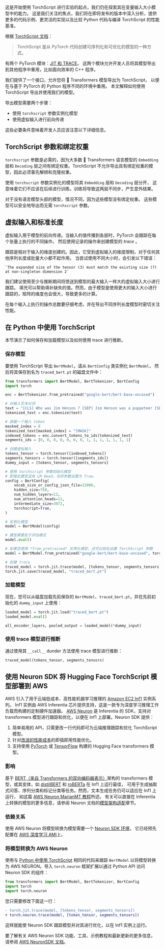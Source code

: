 这是开始使用 TorchScript 进行实验的起点，我们仍在探索其在变量输入大小模型中的能力。
这是我们关注的焦点，我们将在即将发布的版本中深入分析，提供更多的代码示例、更灵活的实现以及比较
Python 代码与编译 TorchScript 的性能基准。

根据 [TorchScript 文档](https://pytorch.org/docs/stable/jit.html)：

> TorchScript 是从 PyTorch 代码创建可序列化和可优化的模型的一种方式。

有两个 PyTorch 模块：[JIT 和 TRACE](https://pytorch.org/docs/stable/jit.html)。
这两个模块允许开发人员将其模型导出到其他程序中重用，比如面向效率的 C++ 程序。

我们提供了一个接口，允许您将 🤗 Transformers 模型导出为 TorchScript，
以便在与基于 PyTorch 的 Python 程序不同的环境中重用。
本文解释如何使用 TorchScript 导出并使用我们的模型。

导出模型需要两个步骤：

- 使用 `torchscript` 参数实例化模型
- 使用虚拟输入进行前向传递

这些必要条件意味着开发人员应该注意以下详细信息。

## TorchScript 参数和绑定权重

`torchscript` 参数是必需的，因为大多数 🤗 Transformers 语言模型的 `Embedding` 层和
`Decoding` 层之间有绑定权重。TorchScript 不允许导出具有绑定权重的模型，因此必须事先解绑和克隆权重。

使用 `torchscript` 参数实例化的模型将其 `Embedding` 层和 `Decoding` 层分开，
这意味着它们不应该在后续进行训练。训练将导致这两层不同步，产生意外结果。

对于没有语言模型头部的模型，情况不同，因为这些模型没有绑定权重。
这些模型可以安全地导出而无需 `torchscript` 参数。

## 虚拟输入和标准长度

虚拟输入用于模型的前向传递。当输入的值传播到各层时，PyTorch 会跟踪在每个张量上执行的不同操作。
然后使用记录的操作来创建模型的 *trace* 。

跟踪是相对于输入的维度创建的。因此，它受到虚拟输入的维度限制，对于任何其他序列长度或批量大小都不起作用。
当尝试使用不同大小时，会引发以下错误：

```text
`The expanded size of the tensor (3) must match the existing size (7) at non-singleton dimension 2`
```

我们建议使用至少与推断期间将馈送到模型的最大输入一样大的虚拟输入大小进行跟踪。
填充可以帮助填补缺失的值。然而，由于模型是使用更大的输入大小进行跟踪的，矩阵的维度也会很大，导致更多的计算。

在每个输入上执行的操作总数要仔细考虑，并在导出不同序列长度模型时密切关注性能。

## 在 Python 中使用 TorchScript

本节演示了如何保存和加载模型以及如何使用 trace 进行推断。

### 保存模型

要使用 TorchScript 导出 `BertModel`，请从 `BertConfig` 类实例化 `BertModel`，
然后将其保存到名为 `traced_bert.pt` 的磁盘文件中：

```python
from transformers import BertModel, BertTokenizer, BertConfig
import torch

enc = BertTokenizer.from_pretrained("google-bert/bert-base-uncased")

# 对输入文本分词
text = "[CLS] Who was Jim Henson ? [SEP] Jim Henson was a puppeteer [SEP]"
tokenized_text = enc.tokenize(text)

# 屏蔽一个输入 token
masked_index = 8
tokenized_text[masked_index] = "[MASK]"
indexed_tokens = enc.convert_tokens_to_ids(tokenized_text)
segments_ids = [0, 0, 0, 0, 0, 0, 0, 1, 1, 1, 1, 1, 1, 1]

# 创建虚拟输入
tokens_tensor = torch.tensor([indexed_tokens])
segments_tensors = torch.tensor([segments_ids])
dummy_input = [tokens_tensor, segments_tensors]

# 使用 torchscript 参数初始化模型
# 即使此模型没有 LM Head，也将参数设置为 True。
config = BertConfig(
    vocab_size_or_config_json_file=32000,
    hidden_size=768,
    num_hidden_layers=12,
    num_attention_heads=12,
    intermediate_size=3072,
    torchscript=True,
)

# 实例化模型
model = BertModel(config)

# 模型需要处于评估模式
model.eval()

# 如果您使用 *from_pretrained* 实例化模型，还可以轻松设置 TorchScript 参数
model = BertModel.from_pretrained("google-bert/bert-base-uncased", torchscript=True)

# 创建 trace
traced_model = torch.jit.trace(model, [tokens_tensor, segments_tensors])
torch.jit.save(traced_model, "traced_bert.pt")
```

### 加载模型

现在，您可以从磁盘加载先前保存的 `BertModel`、`traced_bert.pt`，并在先前初始化的 `dummy_input` 上使用：

```python
loaded_model = torch.jit.load("traced_bert.pt")
loaded_model.eval()

all_encoder_layers, pooled_output = loaded_model(*dummy_input)
```

### 使用 trace 模型进行推断

通过使用其 `__call__` dunder 方法使用 trace 模型进行推断：

```python
traced_model(tokens_tensor, segments_tensors)
```

## 使用 Neuron SDK 将 Hugging Face TorchScript 模型部署到 AWS

AWS 引入了用于云端低成本、高性能机器学习推理的
[Amazon EC2 Inf1](https://aws.amazon.com/ec2/instance-types/inf1/) 实例系列。
Inf1 实例由 AWS Inferentia 芯片提供支持，这是一款专为深度学习推理工作负载而构建的定制硬件加速器。
[AWS Neuron](https://awsdocs-neuron.readthedocs-hosted.com/en/latest/#) 是
Inferentia 的 SDK，支持对 transformers 模型进行跟踪和优化，以便在 Inf1 上部署。Neuron SDK 提供：

1. 简单易用的 API，只需更改一行代码即可为云端推理跟踪和优化 TorchScript 模型。
2. 针对[改进的性能成本](https://awsdocs-neuron.readthedocs-hosted.com/en/latest/neuron-guide/benchmark/)的即插即用性能优化。
3. 支持使用 [PyTorch](https://awsdocs-neuron.readthedocs-hosted.com/en/latest/src/examples/pytorch/bert_tutorial/tutorial_pretrained_bert.html)
   或 [TensorFlow](https://awsdocs-neuron.readthedocs-hosted.com/en/latest/src/examples/tensorflow/huggingface_bert/huggingface_bert.html)
   构建的 Hugging Face transformers 模型。

### 影响

基于 [BERT（来自 Transformers 的双向编码器表示）](https://huggingface.co/docs/transformers/main/model_doc/bert)架构的
transformers 模型，或其变体，如 [distilBERT](https://huggingface.co/docs/transformers/main/model_doc/distilbert)
和 [roBERTa](https://huggingface.co/docs/transformers/main/model_doc/roberta) 在 Inf1 上运行最佳，
可用于生成抽取式问答、序列分类和标记分类等任务。然而，文本生成任务仍可以适应在 Inf1 上运行，
如这篇 [AWS Neuron MarianMT 教程](https://awsdocs-neuron.readthedocs-hosted.com/en/latest/src/examples/pytorch/transformers-marianmt.html)所述。
有关可以直接在 Inferentia 上转换的模型的更多信息，请参阅 Neuron 文档的[模型架构适配](https://awsdocs-neuron.readthedocs-hosted.com/en/latest/neuron-guide/models/models-inferentia.html#models-inferentia)章节。

### 依赖关系

使用 AWS Neuron 将模型转换为模型需要一个
[Neuron SDK 环境](https://awsdocs-neuron.readthedocs-hosted.com/en/latest/neuron-guide/neuron-frameworks/pytorch-neuron/index.html#installation-guide)，
它已经预先配置在 [AWS 深度学习 AMI](https://docs.aws.amazon.com/dlami/latest/devguide/tutorial-inferentia-launching.html)上。

### 将模型转换为 AWS Neuron

使用与 [Python 中使用 TorchScript](torchscript#using-torchscript-in-python) 相同的代码来跟踪
`BertModel` 以将模型转换为 AWS NEURON。导入 `torch.neuron` 框架扩展以通过 Python API 访问 Neuron SDK 的组件：

```python
from transformers import BertModel, BertTokenizer, BertConfig
import torch
import torch.neuron
```

您只需要修改下面这一行：

```diff
- torch.jit.trace(model, [tokens_tensor, segments_tensors])
+ torch.neuron.trace(model, [token_tensor, segments_tensors])
```

这样就能使 Neuron SDK 跟踪模型并对其进行优化，以在 Inf1 实例上运行。

要了解有关 AWS Neuron SDK 功能、工具、示例教程和最新更新的更多信息，
请参阅 [AWS NeuronSDK 文档](https://awsdocs-neuron.readthedocs-hosted.com/en/latest/index.html)。